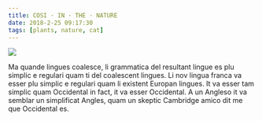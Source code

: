 ```yaml
---
title: COSI · IN · THE · NATURE
date: 2018-2-25 09:17:30
tags: [plants, nature, cat]
---
```

![](/images/2.jpeg)
<p>Ma quande lingues coalesce, li grammatica del resultant lingue es plu simplic e regulari quam ti del coalescent lingues. Li nov lingua franca va esser plu simplic e regulari quam li existent Europan lingues. It va esser tam simplic quam Occidental in fact, it va esser Occidental. A un Angleso it va semblar un simplificat Angles, quam un skeptic Cambridge amico dit me que Occidental es. 
</p>
